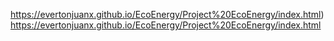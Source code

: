 https://evertonjuanx.github.io/EcoEnergy/Project%20EcoEnergy/index.html)https://evertonjuanx.github.io/EcoEnergy/Project%20EcoEnergy/index.html
